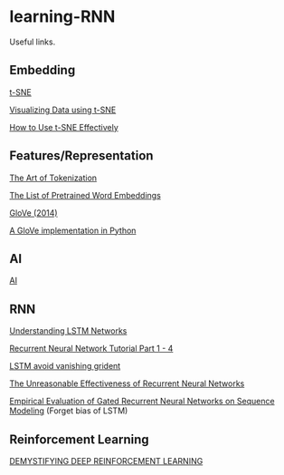 # learning-RNN
Useful links.

## Embedding

[t-SNE](https://lvdmaaten.github.io/tsne/)

[Visualizing Data using t-SNE](http://www.jmlr.org/papers/volume9/vandermaaten08a/vandermaaten08a.pdf)

[How to Use t-SNE Effectively](https://distill.pub/2016/misread-tsne/)

## Features/Representation
[The Art of Tokenization](https://www.ibm.com/developerworks/community/blogs/nlp/entry/tokenization?lang=en)

[The List of Pretrained Word Embeddings](http://ahogrammer.com/2017/01/20/the-list-of-pretrained-word-embeddings/)

[GloVe (2014)](https://nlp.stanford.edu/projects/glove/)

[A GloVe implementation in Python](http://www.foldl.me/2014/glove-python/)

## AI
[AI](https://legacy.gitbook.com/book/leonardoaraujosantos/artificial-inteligence/details)



## RNN

[Understanding LSTM Networks](http://colah.github.io/posts/2015-08-Understanding-LSTMs/)

[Recurrent Neural Network Tutorial Part 1 - 4](http://www.wildml.com/2015/09/recurrent-neural-networks-tutorial-part-1-introduction-to-rnns/)

[LSTM avoid vanishing grident](https://www.quora.com/How-does-LSTM-help-prevent-the-vanishing-and-exploding-gradient-problem-in-a-recurrent-neural-network)

[The Unreasonable Effectiveness of Recurrent Neural Networks](http://karpathy.github.io/2015/05/21/rnn-effectiveness/)

[Empirical Evaluation of Gated Recurrent Neural Networks on Sequence Modeling](https://arxiv.org/pdf/1412.3555v1.pdf) (Forget bias of LSTM)

## Reinforcement Learning

[DEMYSTIFYING DEEP REINFORCEMENT LEARNING](http://neuro.cs.ut.ee/demystifying-deep-reinforcement-learning/)
